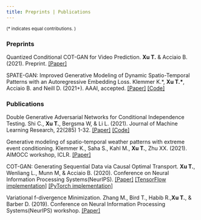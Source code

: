```yaml
---
title: Preprints | Publications 
---
```


<small> (\* indicates equal contributions. ) </small> 

### Preprints

Quantized Conditional COT-GAN for Video Prediction. **Xu T.** & Acciaio B. (2021). Preprint. [[Paper]](https://arxiv.org/pdf/2106.05658.pdf)

SPATE-GAN: Improved Generative Modeling of Dynamic Spatio-Temporal Patterns with an Autoregressive Embedding Loss. Klemmer K.\*, **Xu T.\***, Acciaio B. and Neill D. (2021+). AAAI, accepted. [[Paper]](https://arxiv.org/pdf/2109.15044.pdf) [[Code]](https://github.com/konstantinklemmer/spate-gan)

### Publications

Double Generative Adversarial Networks for Conditional Independence Testing. Shi C., **Xu T.**, Bergsma W, & Li L. (2021). 
Journal of Machine Learning Research, 22(285) 1-32. [[Paper]](https://arxiv.org/pdf/2006.02615.pdf) [[Code]](https://github.com/tianlinxu312/dgcit) 

Generative modeling of spatio-temporal weather patterns with extreme event conditioning. Klemmer K., Saha S., Kahl M., **Xu T.**, Zhu XX. (2021). AIMOCC workshop, ICLR.  [[Paper]](https://arxiv.org/pdf/2104.12469.pdf)

COT-GAN: Generating Sequential Data via Causal Optimal Transport. **Xu T.**, Wenliang L., Munn M, & Acciaio B. (2020). Conference on Neural Information Processing Systems(NeurIPS). [[Paper]](https://papers.nips.cc/paper/2020/file/641d77dd5271fca28764612a028d9c8e-Paper.pdf) [[TensorFlow implementation]](https://github.com/tianlinxu312/cot-gan) [[PyTorch implementation]](https://github.com/tianlinxu312/cot-gan-pytorch) 

Variational f-divergence Minimization. Zhang M., Bird T., Habib R.,**Xu T.**, & Barber D. (2019). Conference on Neural Information Processing Systems(NeurIPS) workshop. [[Paper]](https://arxiv.org/pdf/1907.11891.pdf)
